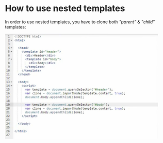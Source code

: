 # How to use nested templates

In order to use nested templates, you have to clone both _"parent"_  & _"child"_  templates:

![Using nested HTML Templates](../.gitbook/assets/image%20%2816%29.png)

